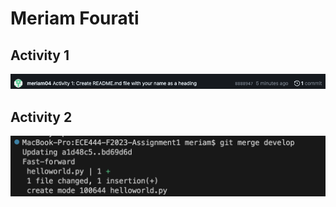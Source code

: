 # Meriam Fourati

## Activity 1
![](images/activity1.png)

## Activity 2
![](images/activity2_output.png)
